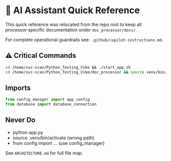 <!-- Moved from repository root to doc_processor/docs for consolidation -->
# 🤖 AI Assistant Quick Reference

This quick reference was relocated from the repo root to keep all processor‑specific documentation under `doc_processor/docs/`.

For complete operational guardrails see: `.github/copilot-instructions.md`.

## ⚠️ Critical Commands
```bash
cd /home/svc-scan/Python_Testing_Vibe && ./start_app.sh
cd /home/svc-scan/Python_Testing_Vibe/doc_processor && source venv/bin/activate
```

## Imports
```python
from config_manager import app_config
from database import database_connection
```

## Never Do
- python app.py
- source .venv/bin/activate (wrong path)
- from config import ... (use config_manager)

See `ARCHITECTURE.md` for full file map.